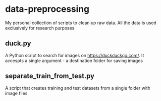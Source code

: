 # data-preprocessing
My personal collection of scripts to clean up raw data. All the data is used exclusively for research purposes

## duck.py
A Python script to search for images on https://duckduckgo.com/. It accespts a single argument - a destination folder for saving images

## separate_train_from_test.py
A script that creates training and test datasets from a single folder with image files